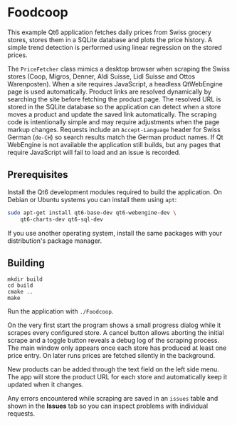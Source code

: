 # Foodcoop

This example Qt6 application fetches daily prices from Swiss grocery stores,
stores them in a SQLite database and plots the price history. A simple trend
detection is performed using linear regression on the stored prices.

The `PriceFetcher` class mimics a desktop browser when scraping the Swiss stores
(Coop, Migros, Denner, Aldi Suisse, Lidl Suisse and Ottos Warenposten). When a site requires JavaScript, a headless QtWebEngine page is used automatically. Product links are resolved
dynamically by searching the site before fetching the product page. The resolved
URL is stored in the SQLite database so the application can detect when a store
moves a product and update the saved link automatically. The scraping code is
intentionally simple and may require adjustments when the page markup changes.
Requests include an `Accept-Language` header for Swiss German (`de-CH`) so
search results match the German product names. If Qt WebEngine is not
available the application still builds, but any pages that require JavaScript
will fail to load and an issue is recorded.

## Prerequisites

Install the Qt6 development modules required to build the application. On
Debian or Ubuntu systems you can install them using `apt`:

```bash
sudo apt-get install qt6-base-dev qt6-webengine-dev \
    qt6-charts-dev qt6-sql-dev
```

If you use another operating system, install the same packages with your
distribution's package manager.

## Building

```
mkdir build
cd build
cmake ..
make
```

Run the application with `./Foodcoop`.

On the very first start the program shows a small progress dialog while it
scrapes every configured store. A cancel button allows aborting the initial
scrape and a toggle button reveals a debug log of the scraping process. The
main window only appears once each store has produced at least one price entry. On
later runs prices are fetched silently in the background.

New products can be added through the text field on the left side menu. The app
will store the product URL for each store and automatically keep it updated when
it changes.

Any errors encountered while scraping are saved in an `issues` table and shown
in the **Issues** tab so you can inspect problems with individual requests.
